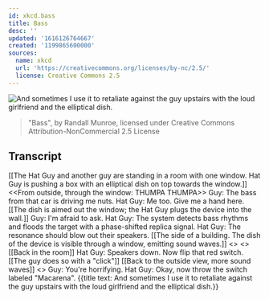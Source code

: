 ```yaml
---
id: xkcd.bass
title: Bass
desc: ''
updated: '1616126764667'
created: '1199865600000'
sources:
  name: xkcd
  url: 'https://creativecommons.org/licenses/by-nc/2.5/'
  license: Creative Commons 2.5
---
```

![And sometimes I use it to retaliate against the guy upstairs with the loud girlfriend and the elliptical dish.](https://imgs.xkcd.com/comics/bass.png)
> "Bass", by Randall Munroe, licensed under Creative Commons Attribution-NonCommercial 2.5 License

## Transcript
[[The Hat Guy and another guy are standing in a room with one window. Hat Guy is pushing a box with an elliptical dish on top towards the window.]]
<<From outside, through the window: THUMPA THUMPA>>
Guy: The bass from that car is driving me nuts.
Hat Guy: Me too. Give me a hand here.
[[The dish is aimed out the window; the Hat Guy plugs the device into the wall.]]
Guy: I'm afraid to ask.
Hat Guy: The system detects bass rhythms and floods the target with a phase-shifted replica signal.
Hat Guy: The resonance should blow out their speakers.
[[The side of a building. The dish of the device is visible through a window, emitting sound waves.]]
<<THUMPA THUMPA>> <<BLAM>>
[[Back in the room]]
Hat Guy: Speakers down. Now flip that red switch.
[[The guy does so with a "click"]]
[[Back to the outside view, more sound waves]]
<<SHIRLEY SHIRLEY BO BIRLEY BANANA FANNA FO FIRLEY>>
Guy: You're horrifying.
Hat Guy: Okay, now throw the switch labeled "Macarena".
{{title text: And sometimes I use it to retaliate against the guy upstairs with the loud girlfriend and the elliptical dish.}}
